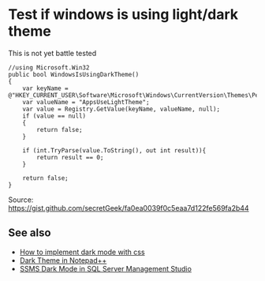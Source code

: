 ﻿# Test if windows is using light/dark theme

This is not yet battle tested

	//using Microsoft.Win32
	public bool WindowsIsUsingDarkTheme()
	{
		var keyName = @"HKEY_CURRENT_USER\Software\Microsoft\Windows\CurrentVersion\Themes\Personalize";
		var valueName = "AppsUseLightTheme";
		var value = Registry.GetValue(keyName, valueName, null);
		if (value == null)
		{
			return false;
		}

		if (int.TryParse(value.ToString(), out int result)){
			return result == 0;
		}

		return false;
	}

Source: https://gist.github.com/secretGeek/fa0ea0039f0c5eaa7d122fe569fa2b44

## See also

- [How to implement dark mode with css](../css/dark_mode_css.md)
- [Dark Theme in Notepad++](../notepad++/dark_theme_notepad++.md)
- [SSMS Dark Mode in SQL Server Management Studio](../sql_server/SSMS_Dark_Mode.md)
